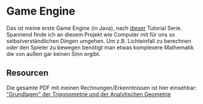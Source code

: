 # Game Engine

Das ist meine erste Game Engine (in Java), nach [dieser](https://www.youtube.com/watch?v=VS8wlS9hF8E&list=PLRIWtICgwaX0u7Rf9zkZhLoLuZVfUksDP&ab_channel=ThinMatrix) Tutorial Serie. Spannend finde ich an diesem Projekt wie Computer mit für uns so selbstverständlichen Dingen umgehen. Um z.B. Lichteinfall zu berechnen oder den Spieler zu bewegen benötigt man etwas komplexere Mathematik die von außen gar keinen Sinn ergibt.

## Resourcen

Die gesamte PDF mit meinen Rechnungen/Erkenntnissen ist hier einsehbar: <a href="https://github.com/gabriel-java-github/game-engine/blob/main/Resources/GameEngine_Mathematik.pdf" target="_blank">"Grundlagen" der Trigonometrie und der Analytischen Geometrie</a>


